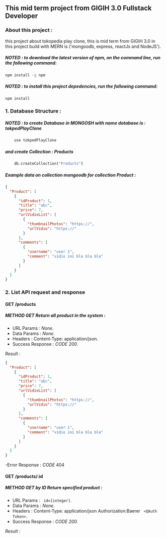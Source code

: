 ## This mid term project from GIGIH 3.0 Fullstack Developer

### About this project :

this project about tokopedia play clone, this is mid term from GIGIH 3.0
in this project build with MERN is
('mongoodb, express, reactJs and NodeJS').

##### _NOTED_ : to download the latest version of npm, on the command line, run the following command:

```bash
npm install -g npm
```

##### _NOTED_ : to install this project depedencies, run the following command:

```bash
npm install
```

### 1. Database Structure :

##### _NOTED_ : to create **Database** in MONGOSH with name database is : tokpedPlayClone

```bash
    use tokpedPlayClone
```

##### and create **Collection** : Products

```bash
    db.createCollection("Products")
```

##### Example data on collection mongoodb for collection Product :

```json
{
  "Product": [
    {
      "idProduct": 1,
      "title": "abc",
      "price": 7,
      "urlVidioList": [
        {
          "thumbnailPhotos": "https://",
          "urlVidio": "https://"
        }
      ],
      "comments": [
        {
          "username": "user 1",
          "comment": "vidio ini bla bla bla"
        }
      ]
    }
  ]
}
```

### 2. List API request and response

#### GET /products

##### _METHOD GET_ Return all product in the system :

- URL Params : _None_.
- Data Params : _None_.
- Headers : Content-Type: application/json.
- Success Response :
  _CODE 200_.

*Result :*

```json
{
  "Product": [
    {
      "idProduct": 1,
      "title": "abc",
      "price": 7,
      "urlVidioList": [
        {
          "thumbnailPhotos": "https://",
          "urlVidio": "https://"
        }
      ],
      "comments": [
        {
          "username": "user 1",
          "comment": "vidio ini bla bla bla"
        }
      ]
    }
  ]
}
```

-Error Response :
_CODE_ 404

#### GET /products/:id

##### *METHOD GET by ID* Return specified product :

- URL Params : ```
id=[integer]```.
- Data Params : *None*.
- Headers : 
Content-Type: application/json
Authorization:Baerer ```
<QAuth Token>```.
- Success Response :
  _CODE 200_.

*Result :*